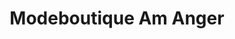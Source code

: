 ---
title: "Modeboutique Am Anger"
url: /bad-frankenhausen-kyffhaeuser/modeboutique-am-anger/
shop: Kleidung
---